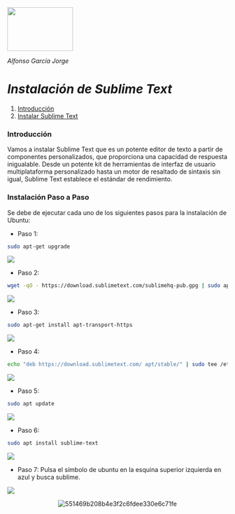 <img src="https://0901.static.prezi.com/preview/v2/bnspo3k7juaoauzunuhknk6rux6jc3sachvcdoaizecfr3dnitcq_3_0.png" width="150" height="100"/>   


<div id='P3'/>

*Alfonso García Jorge*


# *Instalación de Sublime Text*

1. [Introducción](#P1)
2. [Instalar Sublime Text](#P2)


<div id='P1' />

### Introducción

Vamos a instalar Sublime Text que es un potente editor de texto a partir de componentes personalizados, que proporciona una capacidad de respuesta inigualable. Desde un potente kit de herramientas de interfaz de usuario multiplataforma personalizado hasta un motor de resaltado de sintaxis sin igual, Sublime Text establece el estándar de rendimiento.

<div id='P2' /> 

### Instalación Paso a Paso

Se debe de ejecutar cada uno de los siguientes pasos para la instalación de Ubuntu:

- Paso 1:

```bash
sudo apt-get upgrade
```

<img src= "https://github.com/alfonsogj14/ETS_LND/blob/60dc1e554fe67eecb475a74120e89655badb7428/LND/Tareas/Im%C3%A1genes/ST/captura%201.png">


- Paso 2:

```bash
wget -qO - https://download.sublimetext.com/sublimehq-pub.gpg | sudo apt-key add -
```

<img src= "https://github.com/alfonsogj14/ETS_LND/blob/60dc1e554fe67eecb475a74120e89655badb7428/LND/Tareas/Im%C3%A1genes/ST/captura%202.png">

- Paso 3:

```bash
sudo apt-get install apt-transport-https
```

<img src= "https://github.com/alfonsogj14/ETS_LND/blob/60dc1e554fe67eecb475a74120e89655badb7428/LND/Tareas/Im%C3%A1genes/ST/captura%203.png">
     

- Paso 4:

```bash 
echo "deb https://download.sublimetext.com/ apt/stable/" | sudo tee /etc/apt/sources.list.d/sublime-text.list
```

<img src= "https://github.com/alfonsogj14/ETS_LND/blob/60dc1e554fe67eecb475a74120e89655badb7428/LND/Tareas/Im%C3%A1genes/ST/Captura%204.png">

- Paso 5:

```bash
sudo apt update
```

<img src= "https://github.com/alfonsogj14/ETS_LND/blob/60dc1e554fe67eecb475a74120e89655badb7428/LND/Tareas/Im%C3%A1genes/ST/Captura%205.png">

- Paso 6:

```bash
sudo apt install sublime-text
```

<img src= "https://github.com/alfonsogj14/ETS_LND/blob/60dc1e554fe67eecb475a74120e89655badb7428/LND/Tareas/Im%C3%A1genes/ST/Captura%206.png">


- Paso 7: Pulsa el símbolo de ubuntu en la esquina superior izquierda en azul y busca sublime.

<img src= "https://github.com/alfonsogj14/ETS_LND/blob/60dc1e554fe67eecb475a74120e89655badb7428/LND/Tareas/Im%C3%A1genes/ST/Captura%207.png">

<div align="center">
 
![551469b208b4e3f2c6fdee330e6c71fe](https://user-images.githubusercontent.com/91060831/135711943-cfdba417-0912-4540-b3f8-6d12980dce0a.gif)
